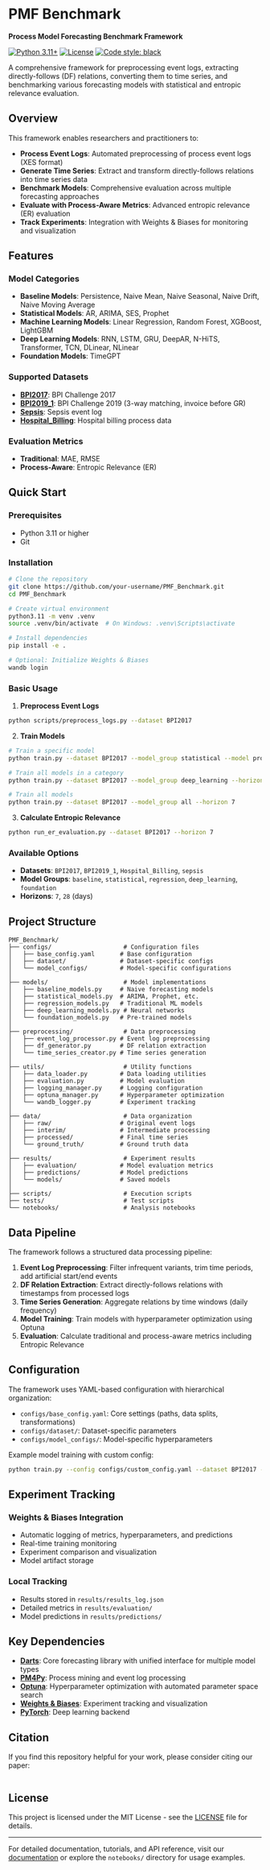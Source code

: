 # PMF Benchmark
**Process Model Forecasting Benchmark Framework**

[![Python 3.11+](https://img.shields.io/badge/python-3.11+-blue.svg)](https://www.python.org/downloads/)
[![License](https://img.shields.io/badge/license-MIT-green.svg)](LICENSE)
[![Code style: black](https://img.shields.io/badge/code%20style-black-000000.svg)](https://github.com/psf/black)

A comprehensive framework for preprocessing event logs, extracting directly-follows (DF) relations, 
converting them to time series, and benchmarking various forecasting models with statistical and 
entropic relevance evaluation.

## Overview

This framework enables researchers and practitioners to:
- **Process Event Logs**: Automated preprocessing of process event logs (XES format)
- **Generate Time Series**: Extract and transform directly-follows relations into time series data
- **Benchmark Models**: Comprehensive evaluation across multiple forecasting approaches
- **Evaluate with Process-Aware Metrics**: Advanced entropic relevance (ER) evaluation
- **Track Experiments**: Integration with Weights & Biases for monitoring and visualization

## Features

### Model Categories
- **Baseline Models**: Persistence, Naive Mean, Naive Seasonal, Naive Drift, Naive Moving Average
- **Statistical Models**: AR, ARIMA, SES, Prophet
- **Machine Learning Models**: Linear Regression, Random Forest, XGBoost, LightGBM
- **Deep Learning Models**: RNN, LSTM, GRU, DeepAR, N-HiTS, Transformer, TCN, DLinear, NLinear
- **Foundation Models**: TimeGPT

### Supported Datasets
- **[BPI2017](https://doi.org/10.4121/uuid:3926db30-f712-4394-aebc-75976070e91f)**:  BPI Challenge 2017
- **[BPI2019_1](https://doi.org/10.4121/uuid:d06aff4b-79f0-45e6-8ec8-e19730c248f1)**: BPI Challenge 2019 (3-way matching, invoice before GR)
- **[Sepsis](https://doi.org/10.4121/uuid:270fd440-1057-4fb9-89a9-b699b47990f5)**: Sepsis event log
- **[Hospital_Billing](https://doi.org/10.4121/uuid:76c46b83-c930-4798-a1c9-4be94dfeb741)**: Hospital billing process data


### Evaluation Metrics
- **Traditional**: MAE, RMSE
- **Process-Aware**: Entropic Relevance (ER)

## Quick Start

### Prerequisites
- Python 3.11 or higher
- Git

### Installation

```bash
# Clone the repository
git clone https://github.com/your-username/PMF_Benchmark.git
cd PMF_Benchmark

# Create virtual environment
python3.11 -m venv .venv
source .venv/bin/activate  # On Windows: .venv\Scripts\activate

# Install dependencies
pip install -e .

# Optional: Initialize Weights & Biases
wandb login
```

### Basic Usage

1. **Preprocess Event Logs**
```bash
python scripts/preprocess_logs.py --dataset BPI2017
```

2. **Train Models**
```bash
# Train a specific model
python train.py --dataset BPI2017 --model_group statistical --model prophet --horizon 7

# Train all models in a category
python train.py --dataset BPI2017 --model_group deep_learning --horizon 7

# Train all models
python train.py --dataset BPI2017 --model_group all --horizon 7
```

3. **Calculate Entropic Relevance**
```bash
python run_er_evaluation.py --dataset BPI2017 --horizon 7
```

### Available Options

- **Datasets**: `BPI2017`, `BPI2019_1`, `Hospital_Billing`, `sepsis`
- **Model Groups**: `baseline`, `statistical`, `regression`, `deep_learning`, `foundation`
- **Horizons**: `7`, `28` (days)

## Project Structure

```
PMF_Benchmark/
├── configs/                    # Configuration files
│   ├── base_config.yaml       # Base configuration
│   ├── dataset/               # Dataset-specific configs
│   └── model_configs/         # Model-specific configurations
│
├── models/                     # Model implementations
│   ├── baseline_models.py     # Naive forecasting models
│   ├── statistical_models.py  # ARIMA, Prophet, etc.
│   ├── regression_models.py   # Traditional ML models
│   ├── deep_learning_models.py # Neural networks
│   └── foundation_models.py   # Pre-trained models
│
├── preprocessing/              # Data preprocessing
│   ├── event_log_processor.py # Event log preprocessing
│   ├── df_generator.py        # DF relation extraction
│   └── time_series_creator.py # Time series generation
│
├── utils/                      # Utility functions
│   ├── data_loader.py         # Data loading utilities
│   ├── evaluation.py          # Model evaluation
│   ├── logging_manager.py     # Logging configuration
│   ├── optuna_manager.py      # Hyperparameter optimization
│   └── wandb_logger.py        # Experiment tracking
│
├── data/                       # Data organization
│   ├── raw/                   # Original event logs
│   ├── interim/               # Intermediate processing
│   ├── processed/             # Final time series
│   └── ground_truth/          # Ground truth data
│
├── results/                    # Experiment results
│   ├── evaluation/            # Model evaluation metrics
│   ├── predictions/           # Model predictions
│   └── models/                # Saved models
│
├── scripts/                    # Execution scripts
├── tests/                      # Test scripts
└── notebooks/                  # Analysis notebooks
```

## Data Pipeline

The framework follows a structured data processing pipeline:

1. **Event Log Preprocessing**: Filter infrequent variants, trim time periods, add artificial start/end events
2. **DF Relation Extraction**: Extract directly-follows relations with timestamps from processed logs
3. **Time Series Generation**: Aggregate relations by time windows (daily frequency)
4. **Model Training**: Train models with hyperparameter optimization using Optuna
5. **Evaluation**: Calculate traditional and process-aware metrics including Entropic Relevance

## Configuration

The framework uses YAML-based configuration with hierarchical organization:

- `configs/base_config.yaml`: Core settings (paths, data splits, transformations)
- `configs/dataset/`: Dataset-specific parameters
- `configs/model_configs/`: Model-specific hyperparameters

Example model training with custom config:
```bash
python train.py --config configs/custom_config.yaml --dataset BPI2017 --horizon 7
```

## Experiment Tracking

### Weights & Biases Integration
- Automatic logging of metrics, hyperparameters, and predictions
- Real-time training monitoring
- Experiment comparison and visualization
- Model artifact storage

### Local Tracking
- Results stored in `results/results_log.json`
- Detailed metrics in `results/evaluation/`
- Model predictions in `results/predictions/`

## Key Dependencies

- **[Darts](https://unit8co.github.io/darts/)**: Core forecasting library with unified interface for multiple model types
- **[PM4Py](https://pm4py.fit.fraunhofer.de/)**: Process mining and event log processing
- **[Optuna](https://optuna.org/)**: Hyperparameter optimization with automated parameter space search
- **[Weights & Biases](https://wandb.ai/)**: Experiment tracking and visualization
- **[PyTorch](https://pytorch.org/)**: Deep learning backend

## Citation

If you find this repository helpful for your work, please consider citing our paper:

```bibtex

```

## License

This project is licensed under the MIT License - see the [LICENSE](LICENSE) file for details.

---

For detailed documentation, tutorials, and API reference, visit our [documentation](docs/) or explore the `notebooks/` directory for usage examples.
